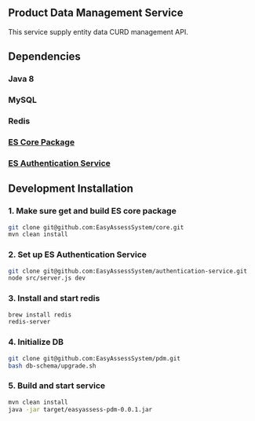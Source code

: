 ## Product Data Management Service
This service supply entity data CURD management API.

## Dependencies
### Java 8
### MySQL
### Redis
### [ES Core Package](https://github.com/EasyAssessSystem/core)
### [ES Authentication Service](https://github.com/EasyAssessSystem/authentication-service)

## Development Installation
### 1. Make sure get and build ES core package
```sh
git clone git@github.com:EasyAssessSystem/core.git
mvn clean install 
```
### 2. Set up ES Authentication Service
```sh
git clone git@github.com:EasyAssessSystem/authentication-service.git
node src/server.js dev
```
### 3. Install and start redis
```sh
brew install redis
redis-server
```
### 4. Initialize DB
```sh
git clone git@github.com:EasyAssessSystem/pdm.git
bash db-schema/upgrade.sh
```
### 5. Build and start service
```sh
mvn clean install
java -jar target/easyassess-pdm-0.0.1.jar
```


